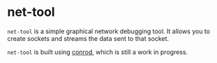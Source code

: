 net-tool
========

`net-tool` is a simple graphical network debugging tool. It allows you to create sockets and streams  the data sent to that socket.

`net-tool` is built using [conrod](https://github.com/PistonDevelopers/conrod), which is still a work in progress.
